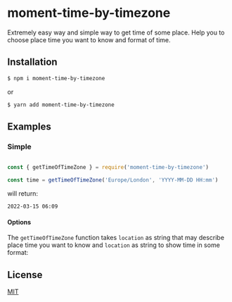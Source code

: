 # moment-time-by-timezone

Extremely easy way and simple way to get time of some place.
Help you to choose place time you want to know and format of time.


## Installation

```sh
$ npm i moment-time-by-timezone
```
or

```sh
$ yarn add moment-time-by-timezone
```

## Examples

### Simple

```js

const { getTimeOfTimeZone } = require('moment-time-by-timezone')

const time = getTimeOfTimeZone('Europe/London', 'YYYY-MM-DD HH:mm')

```

will return:
```string
2022-03-15 06:09
```

#### Options

The `getTimeOfTimeZone` function takes `location` as string that may describe place time you want to know and
`location` as string to show time in some format:

## License

[MIT](LICENSE)
